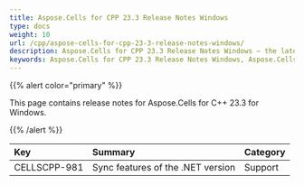 ```yaml
---
title: Aspose.Cells for CPP 23.3 Release Notes Windows
type: docs
weight: 10
url: /cpp/aspose-cells-for-cpp-23-3-release-notes-windows/
description: Aspose.Cells for CPP 23.3 Release Notes Windows – the latest enhancements, new features, and fixes.
keywords: Aspose.Cells for CPP 23.3 Release Notes Windows, Aspose.Cells for CPP 23.3 Windows updates and fixes
---
```


{{% alert color="primary" %}}

This page contains release notes for Aspose.Cells for C++ 23.3 for Windows.

{{% /alert %}}

|**Key**|**Summary**|**Category**|
| :- | :- | :- |
|CELLSCPP-981|Sync features of the .NET version|Support